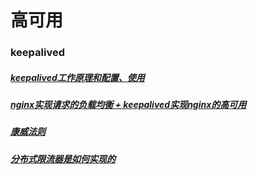 # 高可用
### keepalived
##### [keepalived工作原理和配置、使用][1]
##### [nginx实现请求的负载均衡 + keepalived实现nginx的高可用][2]
##### [康威法则][3]
##### [分布式限流器是如何实现的][4]
[1]: https://www.iteye.com/blog/aoyouzi-2288124
[2]: https://www.cnblogs.com/youzhibing/p/7327342.html
[3]: https://segmentfault.com/a/1190000011118897
[4]: https://mp.weixin.qq.com/s?__biz=MzAwMTA0MjE4Mg==&mid=2247484534&idx=1&sn=24fd809bdfdba7235eb55c8eeb5ec608&chksm=9adef61fada97f091dec21bac4bb3a8cc4dc0af3b0d40627d256c10e5daef35cad563934434c&mpshare=1&scene=1&srcid=&sharer_sharetime=1589427611149&sharer_shareid=813ad3fee351a1f62b3a7bf768f8af4b&key=86794a6e80bbe802f806284b99569dd5a2a9e5fd0aae5e1e234b9b62fa7587a92251cd76a3c5766f88150fe078db9f0afc0afb52fe99abcef40a5105cfb48569f43e85024284fc2858fc9763064e8c6f&ascene=1&uin=MTE4NTU0NzM0MQ%3D%3D&devicetype=Windows+7+x64&version=62090070&lang=zh_CN&exportkey=ATcWnfK5BkZOJkJjkD36ak0%3D&pass_ticket=rKk7bzZZP9aHISOV%2Fjaelm4e2bbV1Hl%2FEie1PIRUwEO8lhLDmcl2hzCyQq6xtjEy